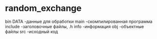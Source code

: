 # random_exchange

bin
        DATA
                -данные для обработки
        main
        -скомпилированная программа
include
        -заголовочные файлы, .h
info
        -информация
obj
        -объектные файлы
src
        -исходный код